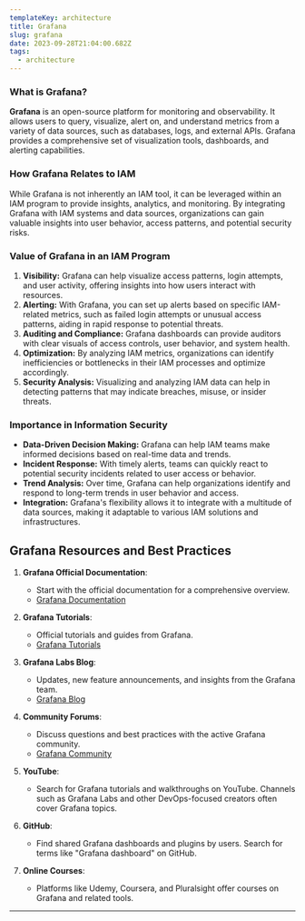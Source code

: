 ```yaml
---
templateKey: architecture
title: Grafana
slug: grafana
date: 2023-09-28T21:04:00.682Z
tags:
  - architecture
---
```


### What is Grafana?

**Grafana** is an open-source platform for monitoring and observability. It allows users to query, visualize, alert on, and understand metrics from a variety of data sources, such as databases, logs, and external APIs. Grafana provides a comprehensive set of visualization tools, dashboards, and alerting capabilities.

### How Grafana Relates to IAM

While Grafana is not inherently an IAM tool, it can be leveraged within an IAM program to provide insights, analytics, and monitoring. By integrating Grafana with IAM systems and data sources, organizations can gain valuable insights into user behavior, access patterns, and potential security risks.

### Value of Grafana in an IAM Program

1. **Visibility:** Grafana can help visualize access patterns, login attempts, and user activity, offering insights into how users interact with resources.
2. **Alerting:** With Grafana, you can set up alerts based on specific IAM-related metrics, such as failed login attempts or unusual access patterns, aiding in rapid response to potential threats.
3. **Auditing and Compliance:** Grafana dashboards can provide auditors with clear visuals of access controls, user behavior, and system health.
4. **Optimization:** By analyzing IAM metrics, organizations can identify inefficiencies or bottlenecks in their IAM processes and optimize accordingly.
5. **Security Analysis:** Visualizing and analyzing IAM data can help in detecting patterns that may indicate breaches, misuse, or insider threats.

### Importance in Information Security

- **Data-Driven Decision Making:** Grafana can help IAM teams make informed decisions based on real-time data and trends.
- **Incident Response:** With timely alerts, teams can quickly react to potential security incidents related to user access or behavior.
- **Trend Analysis:** Over time, Grafana can help organizations identify and respond to long-term trends in user behavior and access.
- **Integration:** Grafana's flexibility allows it to integrate with a multitude of data sources, making it adaptable to various IAM solutions and infrastructures.

## Grafana Resources and Best Practices

1. **Grafana Official Documentation**: 
   - Start with the official documentation for a comprehensive overview.
   - [Grafana Documentation](https://grafana.com/docs/grafana/latest/)

2. **Grafana Tutorials**: 
   - Official tutorials and guides from Grafana.
   - [Grafana Tutorials](https://grafana.com/tutorials/)

3. **Grafana Labs Blog**: 
   - Updates, new feature announcements, and insights from the Grafana team.
   - [Grafana Blog](https://grafana.com/blog/)

4. **Community Forums**: 
   - Discuss questions and best practices with the active Grafana community.
   - [Grafana Community](https://community.grafana.com/)

5. **YouTube**: 
   - Search for Grafana tutorials and walkthroughs on YouTube. Channels such as Grafana Labs and other DevOps-focused creators often cover Grafana topics.

6. **GitHub**: 
   - Find shared Grafana dashboards and plugins by users. Search for terms like "Grafana dashboard" on GitHub.

7. **Online Courses**: 
   - Platforms like Udemy, Coursera, and Pluralsight offer courses on Grafana and related tools.


---

